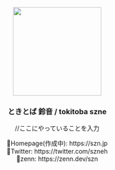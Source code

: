 <p align="center">
    <img src="https://avatars.githubusercontent.com/u/84981684?s=400&u=ccb80ca10adf4b788e0e0a4e27c54e03ab54d757&v=4" width="200">
</p>
<h3 align="center">
    <a>ときとば 鈴音 / tokitoba szne</a>
</h3>
<p align="center">
    //ここにやっていることを入力
</p>
<p align="center">
    🔗Homepage(作成中): https://szn.jp</br>
    🔗Twitter: https://twitter.com/szneh</br>
    🔗zenn: https://zenn.dev/szn
</p>
